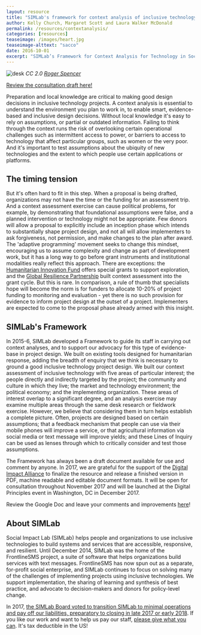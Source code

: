 ```yaml
---
layout: resource
title: "SIMLab's framework for context analysis of inclusive technology in social change projects"
author: Kelly Church, Margaret Scott and Laura Walker McDonald
permalink: /resources/contextanalysis/
categories: [resources]
teaseimage: /images/heart.jpg
teaseimage-alttext: "sacco"
date: 2016-10-01
excerpt: "SIMLab’s Framework for Context Analysis for Technology in Social Change Projects provides a guide for project implementers to help them get a snapshot of the communications, market, infrastructure and political context in a target region as they plan new projects and interventions using technology. It's open for public consultation, comment and suggestions until the end of November 2017."
---
```

![desk]({{site.baseurl}}/images/heart.jpg)
*CC 2.0 [Roger Spencer](https://www.flickr.com/photos/photospencer)*

[Review the consultation draft here!](https://docs.google.com/document/d/13LxzwmZldXwYPtk3IPPmz85XWYXwq5_4o6JC0NRWotg/edit?usp=sharing)

Preparation and local knowledge are critical to making good design decisions in inclusive technology projects. A context analysis is essential to understand the environment you plan to work in, to enable smart, evidence-based and inclusive design decisions. Without local knowledge it's easy to rely on assumptions, or partial or outdated information. Failing to think through the context runs the risk of overlooking certain operational challenges such as intermittent access to power, or barriers to access to technology that affect particular groups, such as women or the very poor. And it's important to test assumptions about the ubiquity of new technologies and the extent to which people use certain applications or platforms.

## The timing tension

But it's often hard to fit in this step. When a proposal is being drafted, organizations may not have the time or the funding for an assessment trip. And a context assessment exercise can cause political problems, for example, by demonstrating that foundational assumptions were false, and a planned intervention or technology might not be appropriate. Few donors will allow a proposal to explicitly include an inception phase which intends to substantially shape project design, and not all will allow implementers to ask forgiveness, not permission, and make changes to the plan after award. The 'adaptive programming' movement seeks to change this mindset, encouraging us to assume complexity and change as part of development work, but it has a long way to go before grant instruments and institutional modalities really reflect this approach. There are exceptions: the [Humanitarian Innovation Fund](http://www.elrha.org/hif/home/) offers special grants to support exploration,  and the
[Global Resilience Partnership](http://www.globalresiliencepartnership.org/) built context assessment into the grant cycle. But this is rare. In comparison, a rule of thumb that specialists hope will become the norm is for funders to allocate 10-20% of project funding to monitoring and evaluation - yet there is no such provision for evidence to inform project design at the outset of a project. Implementers are expected to come to the proposal phase already armed with this insight.

## SIMLab's Framework

In 2015-6, SIMLab developed a Framework to guide its staff in carrying out context analyses, and to support our advocacy for this type of evidence-base in project design. We built on existing tools designed for humanitarian response, adding the breadth of enquiry that we think is necessary to ground a good inclusive technology project design. We built our context assessment of inclusive technology with five areas of particular interest; the people directly and indirectly targeted by the project; the community and culture in which they live; the market and technology environment; the political economy; and the implementing organization. These areas of interest overlap to a significant degree, and an analysis exercise may examine multiple areas through the same desk research or fieldwork exercise. However, we believe that considering them in turn helps establish a complete picture. Often, projects are designed based on certain assumptions; that a feedback mechanism that people can use via their mobile phones will improve a service, or that agricultural information via social media or text message will improve yields; and these Lines of Inquiry can be used as lenses through which to critically consider and test those assumptions.

The Framework has always been a draft document available for use and comment by anyone. In 2017, we are grateful for the support of the [Digital Impact Alliance](http://www.digitalim.org) to finalize the resource and release a finished version in PDF, machine readable and editable document formats. It will be open for consultation throughout November 2017 and will be launched at the Digital Principles event in Washington, DC in December 2017.

Review the Google Doc and leave your comments and improvements [here](https://docs.google.com/document/d/13LxzwmZldXwYPtk3IPPmz85XWYXwq5_4o6JC0NRWotg/edit?usp=sharing)!

## About SIMLab

Social Impact Lab (SIMLab) helps people and organizations to use inclusive technologies to build systems and services that are accessible, responsive, and resilient. Until December 2014, SIMLab was the home of the FrontlineSMS project, a suite of software that helps organizations build services with text messages. FrontlineSMS has now spun out as a separate, for-profit social enterprise, and SIMLab continues to focus on solving many of the challenges of implementing projects using inclusive technologies. We support implementation, the sharing of learning and synthesis of best practice, and advocate to decision-makers and donors for policy-level change.

In 2017, [the SIMLab Board voted to transition SIMLab to minimal operations and pay off our liabilities, preparatory to closing in late 2017 or early 2018](http://www.simlab.org/blog/2017/09/06/simlab-is-closing). If you like our work and want to help us pay our staff, [please give what you can](https://www.paypal.me/simlab/35). It's tax deductible in the US!
